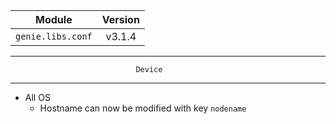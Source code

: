 | Module                  | Version       |
| ------------------------|:-------------:|
| ``genie.libs.conf``     |     v3.1.4    |

--------------------------------------------------------------------------------
                                Device
--------------------------------------------------------------------------------
* All OS
    * Hostname can now be modified with key `nodename`
